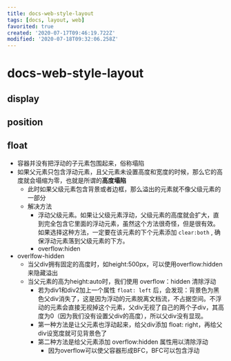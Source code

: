 ```yaml
---
title: docs-web-style-layout
tags: [docs, layout, web]
favorited: true
created: '2020-07-17T09:46:19.722Z'
modified: '2020-07-18T09:32:06.258Z'
---
```


# docs-web-style-layout

## display

## position

## float

- 容器并没有把浮动的子元素包围起来，俗称塌陷
- 如果父元素只包含浮动元素，且父元素未设置高度和宽度的时候，那么它的高度就会塌缩为零，也就是所谓的**高度塌陷**
  - 此时如果父级元素包含背景或者边框，那么溢出的元素就不像父级元素的一部分
  - 解决方法
    - 浮动父级元素。如果让父级元素浮动，父级元素的高度就会扩大，直到完全包含它里面的浮动元素，虽然这个方法很奇怪，但是很有效。如果选择这种方法，一定要在该元素的下个元素添加 `clear:both` , 确保浮动元素落到父级元素的下方。
    - overflow:hiden
- overlfow-hidden
  - 当父div拥有固定的高度时，如height:500px，可以使用overflow:hidden来隐藏溢出
  - 当父元素的高为height:auto时，我们使用 overflow：hidden 清除浮动
    - 若为div1和div2加上一个属性 `float: left` 后，会发现：背景色为黑色父div消失了，这是因为浮动的元素脱离文档流，不占据空间。不浮动的元素会直接无视掉这个元素，父div无视了自己的两个子div，其高度为0（因为我们没有设置父div的高度），所以父div没有显现。
    - 第一种方法是让父元素也浮动起来，给父div添加 float: right，再给父div设宽度就可见背景色了
    - 第二种方法是给父元素添加 overflow:hidden 属性用以清除浮动
      - 因为overflow可以使父容器形成BFC，BFC可以包含浮动
